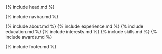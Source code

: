 ﻿<html lang="en">

<!-- This is a comment -->
{% include head.md %}

<body id="page-top">

{% include navbar.md %}

<div class="container-fluid p-0">
    {% include about.md %}
    {% include experience.md %}
    {% include education.md %}
    {% include interests.md %}
    {% include skills.md %}
    {% include awards.md %}
</div>

{% include footer.md %}

</body>

</html>
